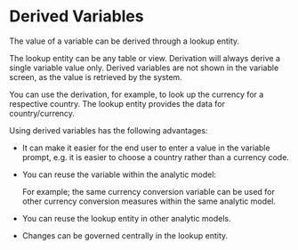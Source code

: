 <!-- loio82f40f73bbbf42a283648fa312a5aec2 -->

# Derived Variables

The value of a variable can be derived through a lookup entity.

The lookup entity can be any table or view. Derivation will always derive a single variable value only. Derived variables are not shown in the variable screen, as the value is retrieved by the system.

You can use the derivation, for example, to look up the currency for a respective country. The lookup entity provides the data for country/currency.

Using derived variables has the following advantages:

-   It can make it easier for the end user to enter a value in the variable prompt, e.g. it is easier to choose a country rather than a currency code.

-   You can reuse the variable within the analytic model:

    For example; the same currency conversion variable can be used for other currency conversion measures within the same analytic model.

-   You can reuse the lookup entity in other analytic models.
-   Changes can be governed centrally in the lookup entity.

